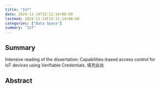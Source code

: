 ```yaml
---
title: "IoT"
date: 2024-11-14T15:11:14+08:00
lastmod: 2024-11-14T15:11:14+08:00
categories: ["Data Space"]
summary: "IoT"
---
```


## Summary
Intensive reading of the dissertation: Capabilities-based access control for IoT devices  using Verifiable Credentials.
填充此处
## Abstract
